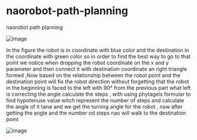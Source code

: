 # naorobot-path-planning
naorobot path planning

![image](https://user-images.githubusercontent.com/73589635/183874745-68076194-3feb-45fa-8947-d516e2105b4d.png)

In the figure the robot is in coordinate with blue color and the destination in
the coordinate with green color so in order to find the best way to go to that point
we notice when dropping the robot coordinate on the x and y parameter and then
connect it with destination coordinate an right triangle formed ,Now based on the
relationship between the robot point and the destination point will fix the robot
direction without forgetting that the robot in the beginning is faced to the left with
90° from the previous part what left is correcting the angle calculate the steps , with
using phytagels formular 
to find hypotenuse value witch represent
the number of steps and calculate the angle of it tan∅
and we get the turning angle for the robot , now after getting the angle and the number od
steps nao will walk to the destination point

![image](https://user-images.githubusercontent.com/73589635/183877364-3827a36f-be9d-49c1-ad77-8b365342d904.png)
